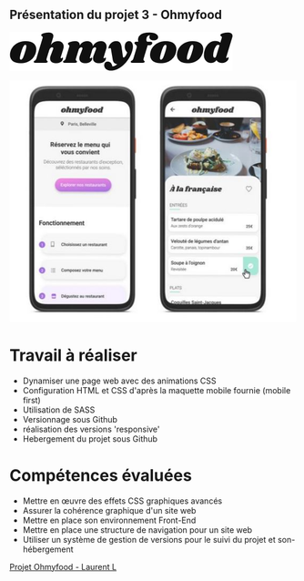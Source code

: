 
## Présentation du projet 3 - Ohmyfood 
![logo du site](./assets/img/logo/ohmyfood.png)

![screenshot](./assets/img/Smartphone-screenshots.JPG)

# Travail à réaliser 

- Dynamiser une page web avec des animations CSS
- Configuration HTML et CSS d'après la maquette mobile fournie (mobile first)
- Utilisation de SASS
- Versionnage sous Github
- réalisation des versions 'responsive'
- Hebergement du projet sous Github

# Compétences évaluées 

- Mettre en œuvre des effets CSS graphiques avancés
- Assurer la cohérence graphique d'un site web
- Mettre en place son environnement Front-End
- Mettre en place une structure de navigation pour un site web
- Utiliser un système de gestion de versions pour le suivi du projet et son- hébergement

[Projet Ohmyfood - Laurent L](https://github.com/laurent-lezardon/OC-P3-ohmyfood)



